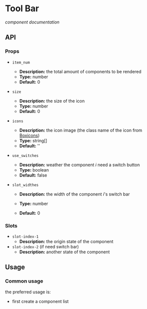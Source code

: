 # Tool Bar

*component documentation*

## API
### Props

- `item_num`

  - **Description:** the total amount of components to be rendered
  - **Type:** number
  - **Default:** 0

- `size`

  - **Description:** the size of the icon
  - **Type:** number
  - **Default:** 0

- `icons`

  - **Description:** the icon image (the class name of the icon from [Boxicons](https://boxicons.com/))
  - **Type:** string[] 
  - **Default:** ''

- `use_switches`

    - **Description:** weather the component $i$ need a switch button
    - **Type:** boolean
    - **Default:** false

- `slot_widthes`

    - **Description:** the width of the component $i$'s switch bar

    - **Type:** number

    - **Default:** 0

### Slots

- `slot-index-1`
  - **Description:** the origin state of the component
- `slot-index-2` (if need switch bar)
  - **Description:** another state of the component



## Usage

### Common usage

the preferred usage is:

- first create a component list
